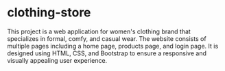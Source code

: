 # clothing-store
This project is a web application for women's clothing brand that specializes in formal, comfy, and casual wear. The website consists of multiple pages including a home page, products page, and login page. It is designed using HTML, CSS, and Bootstrap to ensure a responsive and visually appealing user experience. 
